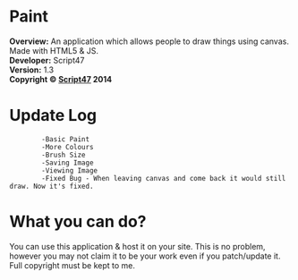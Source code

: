 Paint
=====

<b>Overview:</b> An application which allows people to draw things using canvas. Made with HTML5 &amp; JS.
<br/>
<b>Developer:</b> Script47
<br/>
<b>Version:</b> 1.3
<br/>
<b>Copyright &copy; <a href="http://www.script47.tk/">Script47</a> 2014</b>

Update Log
=====

			-Basic Paint
			-More Colours
			-Brush Size
			-Saving Image
			-Viewing Image 
			-Fixed Bug - When leaving canvas and come back it would still draw. Now it's fixed.

What you can do?
=====
You can use this application & host it on your site. This is no problem, however you may not claim it to be your work even if you patch/update it. Full copyright must be kept to me. 
